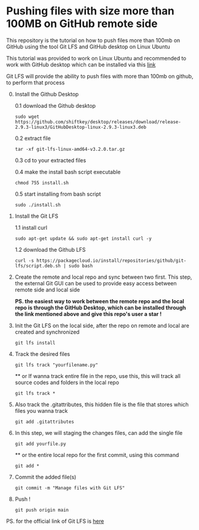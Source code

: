 # Pushing files with size more than 100MB on GitHub remote side
This repository is the tutorial on how to push files more than 100mb on GitHub using the tool Git LFS and GitHub desktop on Linux Ubuntu

This tutorial was provided to work on Linux Ubuntu and recommended to work with GitHub desktop which can be installed via
this [link](https://gist.github.com/berkorbay/6feda478a00b0432d13f1fc0a50467f1)

Git LFS will provide the ability to push files with more than 100mb on github, to perform that process

0. Install the Github Desktop

    0.1 download the Github desktop
    ```
    sudo wget https://github.com/shiftkey/desktop/releases/download/release-2.9.3-linux3/GitHubDesktop-linux-2.9.3-linux3.deb
    ```
    0.2 extract file
    ```
    tar -xf git-lfs-linux-amd64-v3.2.0.tar.gz 
    ```
    0.3 cd to your extracted files

    0.4 make the install bash script executable
    ```
    chmod 755 install.sh
    ```
    0.5 start installing from bash script
    ```
    sudo ./install.sh
    ```

1. Install the Git LFS

    1.1 install curl 
    ```
    sudo apt-get update && sudo apt-get install curl -y
    ```
    1.2 download the Github LFS
    ```
    curl -s https://packagecloud.io/install/repositories/github/git-lfs/script.deb.sh | sudo bash
    ```

1. Create the remote and local repo and sync between two first. This step, the external Git GUI can be used to provide
easy access between remote side and local side

    **PS. the easiest way to work between the remote repo and the local repo is through the GitHub Desktop, which can be installed through the link mentioned above and give this repo's user a star !**

4. Init the Git LFS on the local side, after the repo on remote and local are created and synchronized
    ```
    git lfs install
    ```

5. Track the desired files
    ```
    git lfs track "yourfilename.py"
    ```
    ** or If wanna track entire file in the repo, use this, this will track all  source codes and folders in the local repo
    ```
    git lfs track *
    ```

6. Also track the .gitattributes, this hidden file is the file that stores which files you wanna track
    ```
    git add .gitattributes
    ```

7. In this step, we will staging the changes files, can add the single file
    ```
    git add yourfile.py
    ```
    ** or the entire local repo for the first commit, using this command
    ```
    git add *
    ```

8. Commit the added file(s)
    ```
    git commit -m "Manage files with Git LFS"
    ```

9. Push !
    ```
    git push origin main
    ```

PS. for the official link of Git LFS is [here](https://git-lfs.github.com/)
